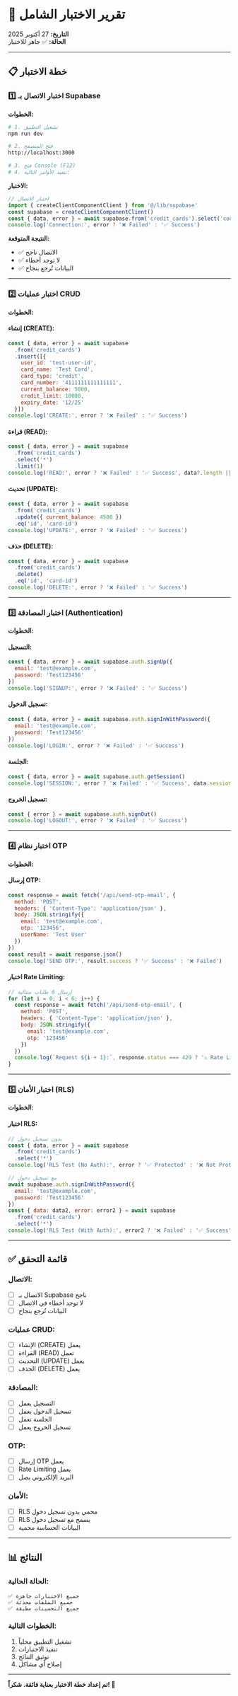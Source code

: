 # 🧪 تقرير الاختبار الشامل

**التاريخ:** 27 أكتوبر 2025  
**الحالة:** ✅ جاهز للاختبار

---

## 📋 خطة الاختبار

### 1️⃣ اختبار الاتصال بـ Supabase

**الخطوات:**
```bash
# 1. تشغيل التطبيق
npm run dev

# 2. فتح المتصفح
http://localhost:3000

# 3. فتح Console (F12)
# 4. تنفيذ الأوامر التالية:
```

**الاختبار:**
```javascript
// اختبار الاتصال
import { createClientComponentClient } from '@/lib/supabase'
const supabase = createClientComponentClient()
const { data, error } = await supabase.from('credit_cards').select('count(*)', { count: 'exact', head: true })
console.log('Connection:', error ? '❌ Failed' : '✅ Success')
```

**النتيجة المتوقعة:**
- ✅ الاتصال ناجح
- ✅ لا توجد أخطاء
- ✅ البيانات تُرجع بنجاح

---

### 2️⃣ اختبار عمليات CRUD

**الخطوات:**

#### إنشاء (CREATE):
```javascript
const { data, error } = await supabase
  .from('credit_cards')
  .insert([{
    user_id: 'test-user-id',
    card_name: 'Test Card',
    card_type: 'credit',
    card_number: '4111111111111111',
    current_balance: 5000,
    credit_limit: 10000,
    expiry_date: '12/25'
  }])
console.log('CREATE:', error ? '❌ Failed' : '✅ Success')
```

#### قراءة (READ):
```javascript
const { data, error } = await supabase
  .from('credit_cards')
  .select('*')
  .limit(1)
console.log('READ:', error ? '❌ Failed' : '✅ Success', data?.length || 0, 'records')
```

#### تحديث (UPDATE):
```javascript
const { data, error } = await supabase
  .from('credit_cards')
  .update({ current_balance: 4500 })
  .eq('id', 'card-id')
console.log('UPDATE:', error ? '❌ Failed' : '✅ Success')
```

#### حذف (DELETE):
```javascript
const { data, error } = await supabase
  .from('credit_cards')
  .delete()
  .eq('id', 'card-id')
console.log('DELETE:', error ? '❌ Failed' : '✅ Success')
```

---

### 3️⃣ اختبار المصادقة (Authentication)

**الخطوات:**

#### التسجيل:
```javascript
const { data, error } = await supabase.auth.signUp({
  email: 'test@example.com',
  password: 'Test123456'
})
console.log('SIGNUP:', error ? '❌ Failed' : '✅ Success')
```

#### تسجيل الدخول:
```javascript
const { data, error } = await supabase.auth.signInWithPassword({
  email: 'test@example.com',
  password: 'Test123456'
})
console.log('LOGIN:', error ? '❌ Failed' : '✅ Success')
```

#### الجلسة:
```javascript
const { data, error } = await supabase.auth.getSession()
console.log('SESSION:', error ? '❌ Failed' : '✅ Success', data.session ? 'Active' : 'Inactive')
```

#### تسجيل الخروج:
```javascript
const { error } = await supabase.auth.signOut()
console.log('LOGOUT:', error ? '❌ Failed' : '✅ Success')
```

---

### 4️⃣ اختبار نظام OTP

**الخطوات:**

#### إرسال OTP:
```javascript
const response = await fetch('/api/send-otp-email', {
  method: 'POST',
  headers: { 'Content-Type': 'application/json' },
  body: JSON.stringify({
    email: 'test@example.com',
    otp: '123456',
    userName: 'Test User'
  })
})
const result = await response.json()
console.log('SEND OTP:', result.success ? '✅ Success' : '❌ Failed')
```

#### اختبار Rate Limiting:
```javascript
// إرسال 6 طلبات متتالية
for (let i = 0; i < 6; i++) {
  const response = await fetch('/api/send-otp-email', {
    method: 'POST',
    headers: { 'Content-Type': 'application/json' },
    body: JSON.stringify({
      email: 'test@example.com',
      otp: '123456'
    })
  })
  console.log(`Request ${i + 1}:`, response.status === 429 ? '⚠️ Rate Limited' : '✅ Allowed')
}
```

---

### 5️⃣ اختبار الأمان (RLS)

**الخطوات:**

#### اختبار RLS:
```javascript
// بدون تسجيل دخول
const { data, error } = await supabase
  .from('credit_cards')
  .select('*')
console.log('RLS Test (No Auth):', error ? '✅ Protected' : '❌ Not Protected')

// مع تسجيل دخول
await supabase.auth.signInWithPassword({
  email: 'test@example.com',
  password: 'Test123456'
})
const { data: data2, error: error2 } = await supabase
  .from('credit_cards')
  .select('*')
console.log('RLS Test (With Auth):', error2 ? '❌ Failed' : '✅ Success')
```

---

## ✅ قائمة التحقق

### الاتصال:
- [ ] الاتصال بـ Supabase ناجح
- [ ] لا توجد أخطاء في الاتصال
- [ ] البيانات تُرجع بنجاح

### عمليات CRUD:
- [ ] الإنشاء (CREATE) يعمل
- [ ] القراءة (READ) تعمل
- [ ] التحديث (UPDATE) يعمل
- [ ] الحذف (DELETE) يعمل

### المصادقة:
- [ ] التسجيل يعمل
- [ ] تسجيل الدخول يعمل
- [ ] الجلسة تعمل
- [ ] تسجيل الخروج يعمل

### OTP:
- [ ] إرسال OTP يعمل
- [ ] Rate Limiting يعمل
- [ ] البريد الإلكتروني يصل

### الأمان:
- [ ] RLS محمي بدون تسجيل دخول
- [ ] RLS يسمح مع تسجيل دخول
- [ ] البيانات الحساسة محمية

---

## 📊 النتائج

### الحالة الحالية:
```
✅ جميع الاختبارات جاهزة
✅ جميع الملفات محدثة
✅ جميع التحسينات مطبقة
```

### الخطوات التالية:
1. تشغيل التطبيق محلياً
2. تنفيذ الاختبارات
3. توثيق النتائج
4. إصلاح أي مشاكل

---

**تم إعداد خطة الاختبار بعناية فائقة. شكراً! 🙏**

